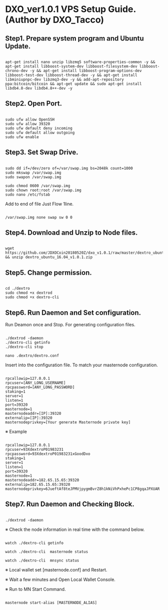 # DXO_ver1.0.1 VPS Setup Guide.(Author by DXO_Tacco)

## Step1. Prepare system program and Ubuntu Update.
<pre><code>
apt-get install nano unzip libzmq5 software-properties-common -y && apt-get install libboost-system-dev libboost-filesystem-dev libboost-chrono-dev -y && apt-get install libboost-program-options-dev libboost-test-dev libboost-thread-dev -y && apt-get install libminiupnpc-dev libzmq3-dev -y && add-apt-repository ppa:bitcoin/bitcoin && apt-get update && sudo apt-get install libdb4.8-dev libdb4.8++-dev -y
</code></pre>

## Step2. Open Port.
<pre><code>
sudo ufw allow OpenSSH
sudo ufw allow 39320
sudo ufw default deny incoming
sudo ufw default allow outgoing
sudo ufw enable
</code></pre>

## Step3. Set Swap Drive.
<pre><code>
sudo dd if=/dev/zero of=/var/swap.img bs=2048k count=1000
sudo mkswap /var/swap.img
sudo swapon /var/swap.img

sudo chmod 0600 /var/swap.img
sudo chown root:root /var/swap.img
sudo nano /etc/fstab 
</code></pre>

Add to end of file Just Flow 1line.
<pre><code>
/var/swap.img none swap sw 0 0
</code></pre>


## Step4. Download and Unzip to Node files.
<pre><code>
wget https://github.com/JDXOCoin20180520Z/dxo_v1.0.1/raw/master/dextro_ubuntu_16.04_v1.0.1.zip && unzip dextro_ubuntu_16.04_v1.0.1.zip
</code></pre>

## Step5. Change permission.
<pre><code>
cd ./dextro
sudo chmod +x dextrod
sudo chmod +x dextro-cli 
</code></pre>

## Step6. Run Daemon and Set configuration.
Run Deamon once and Stop. For generating configuration files.
<pre><code>
./dextrod -daemon
./dextro-cli getinfo
./dextro-cli stop

nano .dextro/dextro.conf
</code></pre>

Insert into the configuration file.
To match your masternode configuration.
<pre><code>
rpcallowip=127.0.0.1
rpcuser=[ANY_LONG_USERNAME]
rpcpassword=[ANY_LONG_PASSWORD]
staking=1
server=1
listen=1
port=39320
masternode=1
masternodeaddr=[IP]:39320
externalip=[IP]:39320
masternodeprivkey=[Your generate Masternode private key]
</code></pre>

※ Example
<pre><code>
rpcallowip=127.0.0.1
rpcuser=93XdextroP01983231
rpcpassword=93XdextroP01983231xGoodDxo
staking=1
server=1
listen=1
port=39320
masternode=1
masternodeaddr=182.65.15.65:39320
externalip=182.65.15.65:39320
masternodeprivkey=6JueftAf8teJPMVjpygmBvrZ8h1kNiVhPxhePc1CP8gqaJPXUAR
</code></pre>

## Step7. Run Daemon and Checking Block.
<pre><code>
./dextrod -daemon
</code></pre>

※ Check the node information in real time with the command below.
<pre><code>
watch ./dextro-cli getinfo

watch ./dextro-cli  masternode status

watch ./dextro-cli  mnsync status
</code></pre>

※ Local wallet set [masternode.conf] and Restart.

※ Wait a few minutes and Open Local Wallet Console. 

※ Run to MN Start Command.

<pre><code>
masternode start-alias [MASTERNODE_ALIAS]
</code></pre>



